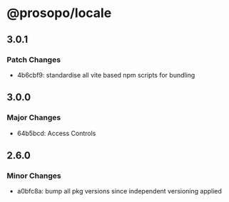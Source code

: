 # @prosopo/locale

## 3.0.1
### Patch Changes

- 4b6cbf9: standardise all vite based npm scripts for bundling

## 3.0.0
### Major Changes

- 64b5bcd: Access Controls

## 2.6.0

### Minor Changes

- a0bfc8a: bump all pkg versions since independent versioning applied
